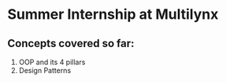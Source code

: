 # Summer Internship at Multilynx
## Concepts covered so far:
1) OOP and its 4 pillars
2) Design Patterns
